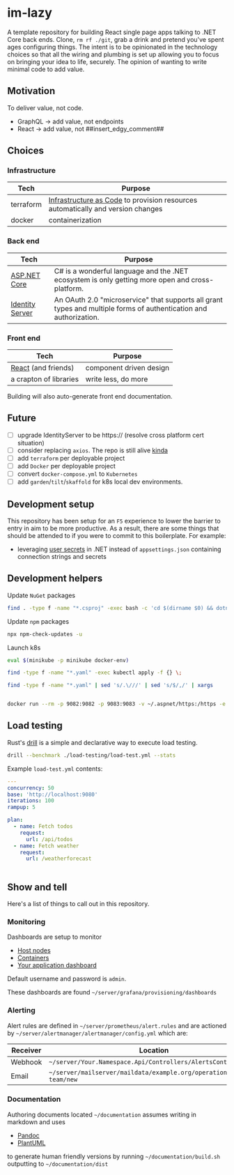 # im-lazy

A template repository for building React single page apps talking to .NET Core back ends. Clone, `rm rf ./git`, grab a drink and pretend you've spent ages configuring things. The intent is to be opinionated in the technology choices so that all the wiring and plumbing is set up allowing you to focus on bringing your idea to life, securely. The opinion of wanting to write minimal code to add value.

## Motivation

To deliver value, not code.

- GraphQL -> add value, not endpoints
- React -> add value, not ##insert_edgy_comment##

## Choices

### Infrastructure

| Tech      | Purpose                                                                                                                                                               |
| --------- | --------------------------------------------------------------------------------------------------------------------------------------------------------------------- |
| terraform | [Infrastructure as Code](https://docs.microsoft.com/en-us/azure/devops/learn/what-is-infrastructure-as-code) to provision resources automatically and version changes |
| docker    | containerization                                                                                                                                                      |

### Back end

| Tech                                                                                                         | Purpose                                                                                                           |
| ------------------------------------------------------------------------------------------------------------ | ----------------------------------------------------------------------------------------------------------------- |
| [ASP.NET Core](https://docs.microsoft.com/en-us/aspnet/core/introduction-to-aspnet-core?view=aspnetcore-3.1) | C# is a wonderful language and the .NET ecosystem is only getting more open and cross-platform.                   |
| [Identity Server](https://identityserver4.readthedocs.io/en/latest/)                                         | An OAuth 2.0 "microservice" that supports all grant types and multiple forms of authentication and authorization. |

### Front end

| Tech                                        | Purpose                 |
| ------------------------------------------- | ----------------------- |
| [React](https://reactjs.org/) (and friends) | component driven design |
| a crapton of libraries                      | write less, do more     |

Building will also auto-generate front end documentation.

## Future

- [ ] upgrade IdentityServer to be https:// (resolve cross platform cert situation)
- [ ] consider replacing `axios`. The repo is still alive [kinda](https://github.com/axios/axios/issues/1965)
- [ ] add `terraform` per deployable project
- [ ] add `Docker` per deployable project
- [ ] convert `docker-compose.yml` to `Kubernetes`
- [ ] add `garden`/`tilt`/`skaffold` for k8s local dev environments.

## Development setup

This repository has been setup for an `F5` experience to lower the barrier to entry in aim to be more productive. As a result, there are some things that should be attended to if you were to commit to this boilerplate. For example: 

- leveraging [user secrets](https://docs.microsoft.com/en-us/aspnet/core/security/app-secrets?view=aspnetcore-5.0&tabs=linux) in .NET instead of `appsettings.json` containing connection strings and secrets



## Development helpers

Update `NuGet` packages

```bash
find . -type f -name "*.csproj" -exec bash -c 'cd $(dirname $0) && dotnet list package --outdated | sed -n -E "s/^.*> (\S*) .*([0-9].[0-9].[0-9]) $/dotnet add package \1 --version \2/gmip" | sh' {} \;
```

Update `npm` packages

```bash
npx npm-check-updates -u
```

Launch k8s

```bash
eval $(minikube -p minikube docker-env)

find -type f -name "*.yaml" -exec kubectl apply -f {} \;

find -type f -name "*.yaml" | sed 's/.\///' | sed 's/$/,/' | xargs


docker run --rm -p 9082:9082 -p 9083:9083 -v ~/.aspnet/https:/https -e "ASPNETCORE_URLS=https://+;http://+" -e "ASPNETCORE_HTTPS_PORT=9083" -e "ASPNETCORE_ENVIRONMENT=development" -e "ASPNETCORE_Kestrel__Certificates__Default__Password=password" -e "ASPNETCORE_Kestrel__Certificates__Default__Path=/https/yourentirenamespace.pfx"  yournamespaceidentityserver:latest
```

## Load testing

Rust's [drill](https://github.com/fcsonline/drill) is a simple and declarative way to execute load testing. 

```sh
drill --benchmark ./load-testing/load-test.yml --stats
```

Example `load-test.yml` contents:
```yml
---
concurrency: 50
base: 'http://localhost:9080'
iterations: 100
rampup: 5

plan:
  - name: Fetch todos
    request:
      url: /api/todos
  - name: Fetch weather
    request:
      url: /weatherforecast
  
```

## Show and tell

Here's a list of things to call out in this repository.

### Monitoring

Dashboards are setup to monitor

- [Host nodes](http://localhost:3000/d/node-exporter-dashboard/node-exporter-for-prometheus-dashboard-en-v20201010?orgId=1)
- [Containers](http://localhost:3000/d/cadvisor-dashboard/docker-and-system-monitoring?orgId=1&refresh=5m)
- [Your application dashboard](http://localhost:3000/d/mfyFMAuGk/yournamespaceapi-dashboard?orgId=1&refresh=5s)

Default username and password is `admin`. 

These dashboards are found `~/server/grafana/provisioning/dashboards`



### Alerting

Alert rules are defined in `~/server/prometheus/alert.rules` and are actioned by `~/server/alertmanager/alertmanager/config.yml` which are:

| Receiver | Location | 
| -------| -------| 
| Webhook | `~/server/Your.Namespace.Api/Controllers/AlertsController.cs` |
| Email | `~/server/mailserver/maildata/example.org/operations-team/new` |

### Documentation

Authoring documents located `~/documentation` assumes writing in markdown and uses

- [Pandoc](https://pandoc.org)
- [PlantUML](https://plantuml.com/)

to generate human friendly versions by running `~/documentation/build.sh` outputting to `~/documentation/dist` 